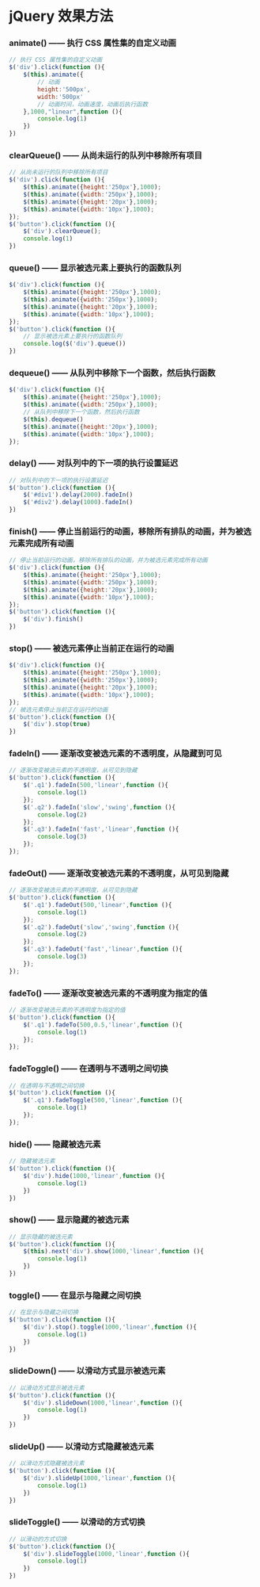 # jQuery 效果方法

### animate() —— 执行 CSS 属性集的自定义动画

```js
// 执行 CSS 属性集的自定义动画
$('div').click(function (){
    $(this).animate({
        // 动画
        height:'500px',
        width:'500px'
        // 动画时间，动画速度，动画后执行函数
    },1000,"linear",function (){
        console.log(1)
    })
})
```

### clearQueue() —— 从尚未运行的队列中移除所有项目

```js
// 从尚未运行的队列中移除所有项目
$('div').click(function (){
    $(this).animate({height:'250px'},1000);
    $(this).animate({width:'250px'},1000);
    $(this).animate({height:'20px'},1000);
    $(this).animate({width:'10px'},1000);
});
$('button').click(function (){
    $('div').clearQueue();
    console.log(1)
})
```

### queue() —— 显示被选元素上要执行的函数队列

```js
$('div').click(function (){
    $(this).animate({height:'250px'},1000);
    $(this).animate({width:'250px'},1000);
    $(this).animate({height:'20px'},1000);
    $(this).animate({width:'10px'},1000);
});
$('button').click(function (){
    // 显示被选元素上要执行的函数队列
    console.log($('div').queue())
})
```

### dequeue() —— 从队列中移除下一个函数，然后执行函数

```js
$('div').click(function (){
    $(this).animate({height:'250px'},1000);
    $(this).animate({width:'250px'},1000);
    // 从队列中移除下一个函数，然后执行函数
    $(this).dequeue()
    $(this).animate({height:'20px'},1000);
    $(this).animate({width:'10px'},1000);
});
```

### delay() —— 对队列中的下一项的执行设置延迟

```js
// 对队列中的下一项的执行设置延迟
$('button').click(function (){
    $('#div1').delay(2000).fadeIn()
    $('#div2').delay(1000).fadeIn()
})
```

### finish() —— 停止当前运行的动画，移除所有排队的动画，并为被选元素完成所有动画

```js
// 停止当前运行的动画，移除所有排队的动画，并为被选元素完成所有动画
$('div').click(function (){
    $(this).animate({height:'250px'},1000);
    $(this).animate({width:'250px'},1000);
    $(this).animate({height:'20px'},1000);
    $(this).animate({width:'10px'},1000);
});
$('button').click(function (){
    $('div').finish()
})
```

### stop() —— 被选元素停止当前正在运行的动画

```js
$('div').click(function (){
    $(this).animate({height:'250px'},1000);
    $(this).animate({width:'250px'},1000);
    $(this).animate({height:'20px'},1000);
    $(this).animate({width:'10px'},1000);
});
// 被选元素停止当前正在运行的动画
$('button').click(function (){
    $('div').stop(true)
})
```

### fadeIn() —— 逐渐改变被选元素的不透明度，从隐藏到可见

```js
// 逐渐改变被选元素的不透明度，从可见到隐藏
$('button').click(function (){
    $('.q1').fadeIn(500,'linear',function (){
        console.log(1)
    });
    $('.q2').fadeIn('slow','swing',function (){
        console.log(2)
    });
    $('.q3').fadeIn('fast','linear',function (){
        console.log(3)
    });
});
```

### fadeOut() —— 逐渐改变被选元素的不透明度，从可见到隐藏

```js
// 逐渐改变被选元素的不透明度，从可见到隐藏
$('button').click(function (){
    $('.q1').fadeOut(500,'linear',function (){
        console.log(1)
    });
    $('.q2').fadeOut('slow','swing',function (){
        console.log(2)
    });
    $('.q3').fadeOut('fast','linear',function (){
        console.log(3)
    });
});
```

### fadeTo() —— 逐渐改变被选元素的不透明度为指定的值

```js
// 逐渐改变被选元素的不透明度为指定的值
$('button').click(function (){
    $('.q1').fadeTo(500,0.5,'linear',function (){
        console.log(1)
    });
});
```

### fadeToggle() —— 在透明与不透明之间切换

```js
// 在透明与不透明之间切换
$('button').click(function (){
    $('.q1').fadeToggle(500,'linear',function (){
        console.log(1)
    });
});
```

### hide() —— 隐藏被选元素

```js
// 隐藏被选元素
$('button').click(function (){
    $('div').hide(1000,'linear',function (){
        console.log(1)
    })
})
```

### show() —— 显示隐藏的被选元素

```js
// 显示隐藏的被选元素
$('button').click(function (){
    $(this).next('div').show(1000,'linear',function (){
        console.log(1)
    })
})
```

### toggle() —— 在显示与隐藏之间切换

```js
// 在显示与隐藏之间切换
$('button').click(function (){
    $('div').stop().toggle(1000,'linear',function (){
        console.log(1)
    })
})
```

### slideDown() —— 以滑动方式显示被选元素

```js
// 以滑动方式显示被选元素
$('button').click(function (){
    $('div').slideDown(1000,'linear',function (){
        console.log(1)
    })
})
```

### slideUp() —— 以滑动方式隐藏被选元素

```js
// 以滑动方式隐藏被选元素
$('button').click(function (){
    $('div').slideUp(1000,'linear',function (){
        console.log(1)
    })
})
```

### slideToggle() —— 以滑动的方式切换

```js
// 以滑动的方式切换
$('button').click(function (){
    $('div').slideToggle(1000,'linear',function (){
        console.log(1)
    })
})
```







